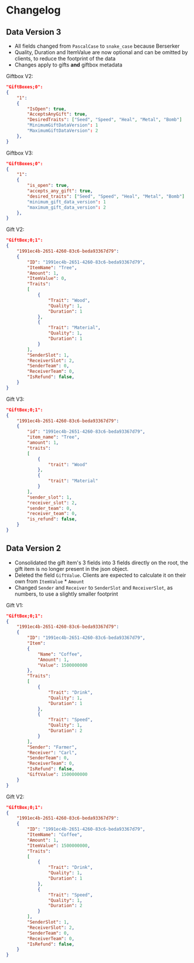# Changelog

## Data Version 3

- All fields changed from `PascalCase` to `snake_case` because Berserker
- Quality, Duration and ItemValue are now optional and can be omitted by clients, to reduce the footprint of the data
- Changes apply to gifts **and** giftbox metadata

Giftbox V2:
```json
"GiftBoxes;0":
{
	"1":
	{
		"IsOpen": true,
		"AcceptsAnyGift": true,
		"DesiredTraits": ["Seed", "Speed", "Heal", "Metal", "Bomb"]
		"MinimumGiftDataVersion": 1
		"MaximumGiftDataVersion": 2
	},
}
```

Giftbox V3:
```json
"GiftBoxes;0":
{
	"1":
	{
		"is_open": true,
		"accepts_any_gift": true,
		"desired_traits": ["Seed", "Speed", "Heal", "Metal", "Bomb"]
		"minimum_gift_data_version": 1
		"maximum_gift_data_version": 2
	},
}
```

Gift V2:
```json
"GiftBox;0;1":
{
	"1991ec4b-2651-4260-83c6-beda93367d79":
	{
		"ID": "1991ec4b-2651-4260-83c6-beda93367d79",
		"ItemName": "Tree",
		"Amount": 1,
		"ItemValue": 0,
		"Traits":
		[
			{
				"Trait": "Wood",
				"Quality": 1,
				"Duration": 1
			},
			{
				"Trait": "Material",
				"Quality": 1,
				"Duration": 1
			}
		],
		"SenderSlot": 1,
		"ReceiverSlot": 2,
		"SenderTeam": 0,
		"ReceiverTeam": 0,
		"IsRefund": false,
	}
}
```

Gift V3:
```json
"GiftBox;0;1":
{
	"1991ec4b-2651-4260-83c6-beda93367d79":
	{
		"id": "1991ec4b-2651-4260-83c6-beda93367d79",
		"item_name": "Tree",
		"amount": 1,
		"traits":
		[
			{
				"trait": "Wood"
			},
			{
				"trait": "Material"
			}
		],
		"sender_slot": 1,
		"receiver_slot": 2,
		"sender_team": 0,
		"receiver_team": 0,
		"is_refund": false,
	}
}
```

## Data Version 2

- Consolidated the gift item's 3 fields into 3 fields directly on the root, the gift item is no longer present in the json object.
- Deleted the field `GiftValue`. Clients are expected to calculate it on their own from `ItemValue` \* `Amount`
- Changed `Sender` and `Receiver` to `SenderSlot` and `ReceiverSlot`, as numbers, to use a slightly smaller footprint

Gift V1:
```json
"GiftBox;0;1":
{
	"1991ec4b-2651-4260-83c6-beda93367d79":
	{
		"ID": "1991ec4b-2651-4260-83c6-beda93367d79",
		"Item":
		{
			"Name": "Coffee",
			"Amount": 1,
			"Value": 1500000000
		},
		"Traits":
		[
			{
				"Trait": "Drink",
				"Quality": 1,
				"Duration": 1
			},
			{
				"Trait": "Speed",
				"Quality": 1,
				"Duration": 2
			}
		],
		"Sender": "Farmer",
		"Receiver": "Carl",
		"SenderTeam": 0,
		"ReceiverTeam": 0,
		"IsRefund": false,
		"GiftValue": 1500000000
	}
}
```

Gift V2:
```json
"GiftBox;0;1":
{
	"1991ec4b-2651-4260-83c6-beda93367d79":
	{
		"ID": "1991ec4b-2651-4260-83c6-beda93367d79",
		"ItemName": "Coffee",
		"Amount": 1,
		"ItemValue": 1500000000,
		"Traits":
		[
			{
				"Trait": "Drink",
				"Quality": 1,
				"Duration": 1
			},
			{
				"Trait": "Speed",
				"Quality": 1,
				"Duration": 2
			}
		],
		"SenderSlot": 1,
		"ReceiverSlot": 2,
		"SenderTeam": 0,
		"ReceiverTeam": 0,
		"IsRefund": false,
	}
}
```
